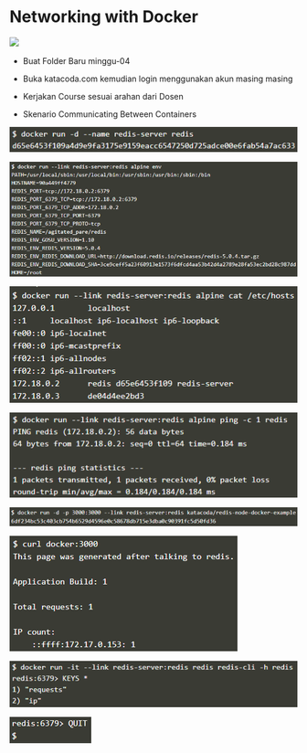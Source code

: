 # Networking with Docker

![](https://www.katacoda.com/images/logos/katacoda/logo-1.png)


- Buat Folder Baru minggu-04
- Buka katacoda.com kemudian login menggunakan akun masing masing
- Kerjakan Course sesuai arahan dari Dosen

- Skenario Communicating Between Containers

![](skenario1-1.png)

![](skenario1-2.png)

![](skenario1-3.png)

![](skenario1-4.png)

![](skenario1-5.png)

![](skenario1-6.png)

![](skenario1-7.png)

![](skenario1-8.png)